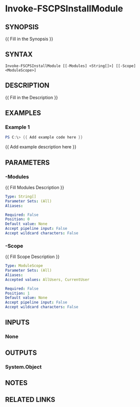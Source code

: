 ﻿---
external help file: fscps.tools-help.xml
Module Name: fscps.tools
online version:
schema: 2.0.0
---

# Invoke-FSCPSInstallModule

## SYNOPSIS
{{ Fill in the Synopsis }}

## SYNTAX

```
Invoke-FSCPSInstallModule [[-Modules] <String[]>] [[-Scope] <ModuleScope>]
```

## DESCRIPTION
{{ Fill in the Description }}

## EXAMPLES

### Example 1
```powershell
PS C:\> {{ Add example code here }}
```

{{ Add example description here }}

## PARAMETERS

### -Modules
{{ Fill Modules Description }}

```yaml
Type: String[]
Parameter Sets: (All)
Aliases:

Required: False
Position: 0
Default value: None
Accept pipeline input: False
Accept wildcard characters: False
```

### -Scope
{{ Fill Scope Description }}

```yaml
Type: ModuleScope
Parameter Sets: (All)
Aliases:
Accepted values: AllUsers, CurrentUser

Required: False
Position: 1
Default value: None
Accept pipeline input: False
Accept wildcard characters: False
```

## INPUTS

### None

## OUTPUTS

### System.Object
## NOTES

## RELATED LINKS
